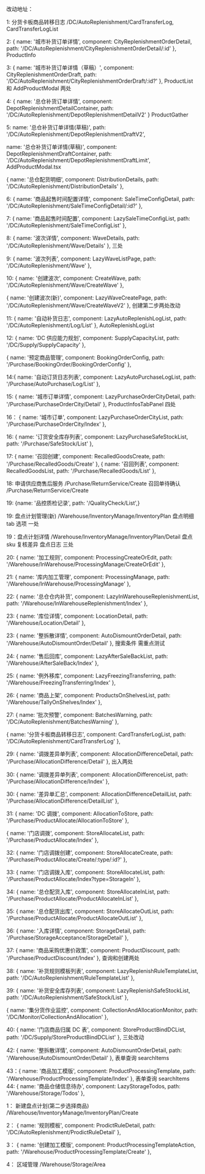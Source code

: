 改动地址：

1: 分货卡板商品转移日志 /DC/AutoReplenishment/CardTransferLog, CardTransferLogList

2: { name: '城市补货订单详情', component: CityReplenishmentOrderDetail, path: '/DC/AutoReplenishment/CityReplenishmentOrderDetail/:id' }, ProductInfo

3: { name: '城市补货订单详情（草稿）', component: CityReplenishmentOrderDraft, path: '/DC/AutoReplenishment/CityReplenishmentOrderDraft/:id?' }, ProductList 和 AddProductModal 两处

4: { name: '总仓补货订单详情', component: DepotReplenishmentDetailContainer, path: '/DC/AutoReplenishment/DepotReplenishmentDetailV2' } ProductGather

5: name: '总仓补货订单详情(草稿)',
path: '/DC/AutoReplenishment/DepotReplenishmentDraftV2',

name: '总仓补货订单详情(草稿)',
component: DepotReplenishmentDraftContainer,
path: '/DC/AutoReplenishment/DepotReplenishmentDraftLimit',
AddProductModal.tsx

{ name: '总仓配货明细', component: DistributionDetails, path: '/DC/AutoReplenishment/DistributionDetails' },

6: { name: '商品起售时间配置详情', component: SaleTimeConfigDetail, path: '/DC/AutoReplenishment/SaleTimeConfigDetail/:id?' },

7: { name: '商品起售时间配置', component: LazySaleTimeConfigList, path: '/DC/AutoReplenishment/SaleTimeConfigList' },

8: { name: '波次详情', component: WaveDetails, path: '/DC/AutoReplenishment/Wave/Details' }, 三处

9: { name: '波次列表', component: LazyWaveListPage, path: '/DC/AutoReplenishment/Wave' },

10: { name: '创建波次', component: CreateWave, path: '/DC/AutoReplenishment/Wave/CreateWave' },

{ name: '创建波次(新)', component: LazyWaveCreatePage, path: '/DC/AutoReplenishment/Wave/CreateWaveV2' }, 创建第二步两处改动

11: { name: '自动补货日志', component: LazyAutoReplenishLogList, path: '/DC/AutoReplenishment/Log/List' }, AutoReplenishLogList

12: { name: 'DC 供应能力规划', component: SupplyCapacityList, path: '/DC/Supply/SupplyCapacity' },

{ name: '预定商品管理', component: BookingOrderConfig, path: '/Purchase/BookingOrder/BookingOrderConfig' },

14:{ name: '自动订货日志列表', component: LazyAutoPurchaseLogList, path: '/Purchase/AutoPurchase/Log/List' },

15: { name: '城市订单详情', component: LazyPurchaseOrderCityDetail, path: '/Purchase/PurchaseOrderCity/Detail' },
ProductInfosTabPanel 四处

16： { name: '城市订单', component: LazyPurchaseOrderCityList, path: '/Purchase/PurchaseOrderCity/Index' },

16: { name: '订货安全库存列表', component: LazyPurchaseSafeStockList, path: '/Purchase/SafeStock/List' },

17: { name: '召回创建', component: RecalledGoodsCreate, path: '/Purchase/RecalledGoods/Create' },
{ name: '召回列表', component: RecalledGoodsList, path: '/Purchase/RecalledGoods/List' },

18: 申请供应商售后服务 /Purchase/ReturnService/Create
召回单待确认 /Purchase/ReturnService/Create

19: {name: '品控质检记录', path: '/QualityCheck/List',}

19: 盘点计划管理(新) /Warehouse/InventoryManage/InventoryPlan
盘点明细 tab 选项 一处

19：盘点计划详情 /Warehouse/InventoryManage/InventoryPlan/Detail 盘点 sku 复核差异 盘点日志 三处

20: { name: '加工规则', component: ProcessingCreateOrEdit, path: '/Warehouse/InWarehouse/ProcessingManage/CreateOrEdit' },

21: { name: '库内加工管理', component: ProcessingManage, path: '/Warehouse/InWarehouse/ProcessingManage' },

22: { name: '总仓仓内补货', component: LazyInWarehouseReplenishmentList, path: '/Warehouse/InWarehouseReplenishment/Index' },

23: { name: '库位详情', component: LocationDetail, path: '/Warehouse/Location/Detail' },

23: { name: '整拆散详情', component: AutoDismountOrderDetail, path: '/Warehouse/AutoDismountOrder/Detail' }, 搜索条件 需重点测试

24: { name: '售后回库', component: LazyAfterSaleBackList, path: '/Warehouse/AfterSaleBack/Index' },

25: { name: '例外移库', component: LazyFreezingTransferring, path: '/Warehouse/FreezingTransferring/Index' },

26: { name: '商品上架', component: ProductsOnShelvesList, path: '/Warehouse/TallyOnShelves/Index' },

27: { name: '批次预警', component: BatchesWarning, path: '/DC/AutoReplenishment/BatchesWarning' },

{ name: '分货卡板商品转移日志', component: CardTransferLogList, path: '/DC/AutoReplenishment/CardTransferLog' },

29: { name: '调拨差异单列表', component: AllocationDifferenceDetail, path: '/Purchase/AllocationDifference/Detail' }, 出入两处

30: { name: '调拨差异单列表', component: AllocationDifferenceList, path: '/Purchase/AllocationDifference/Index' },

30: { name: '差异单汇总', component: AllocationDifferenceDetailList, path: '/Purchase/AllocationDifference/DetailList' },

31: { name: 'DC 调拨', component: AllocationToStore, path: '/Purchase/ProductAllocate/AllocationToStore' },

{ name: '门店调拨', component: StoreAllocateList, path: '/Purchase/ProductAllocate/Index' },

32: { name: '门店调拨创建', component: StoreAllocateCreate, path: '/Purchase/ProductAllocate/Create/:type/:id?' },

33: { name: '门店调拨入库', component: StoreAllocateList, path: '/Purchase/ProductAllocate/Index?type=StorageIn' },

34: { name: '总仓配货入库', component: StoreAllocateInList, path: '/Purchase/ProductAllocate/ProductAllocateInList' },

35: { name: '总仓配货出库', component: StoreAllocateOutList, path: '/Purchase/ProductAllocate/ProductAllocateOutList' },

36: { name: '入库详情', component: StorageDetail, path: '/Purchase/StorageAcceptance/StorageDetail' },

37: { name: '商品采购优惠价政策', component: ProductDiscount, path: '/Purchase/ProductDiscount/Index' }, 查询和创建两处

38: { name: '补货规则模板列表', component: LazyReplenishRuleTemplateList, path: '/DC/AutoReplenishment/RuleTemplateList' },

39: { name: '补货安全库存列表', component: LazyReplenishSafeStockList, path: '/DC/AutoReplenishment/SafeStock/List' },

{ name: '集分货作业监控', component: CollectionAndAllocationMonitor, path: '/DC/Monitor/CollectionAndAllocation' },

40: { name: '门店商品归属 DC 表', component: StoreProductBindDCList, path: '/DC/Supply/StoreProductBindDCList' }, 三处改动

42: { name: '整拆散详情', component: AutoDismountOrderDetail, path: '/Warehouse/AutoDismountOrder/Detail' }, 表单查询 searchItems

43：{ name: '商品加工模版', component: ProductProcessingTemplate, path: '/Warehouse/ProductProcessingTemplate/Index' }, 表单查询 searchItems
44: { name: '商品仓储信息待办', component: LazyStorageTodos, path: '/Warehouse/Storage/Todos' },

1： 新建盘点计划(第二步选择商品) /Warehouse/InventoryManage/InventoryPlan/Create

2： { name: '规则模板', component: ProdictRuleDetail, path: '/DC/AutoReplenishment/ProdictRuleDetail' },

3： { name: '创建加工模版', component: ProductProcessingTemplateAction, path: '/Warehouse/ProductProcessingTemplate/Create' },

4： 区域管理 /Warehouse/Storage/Area
